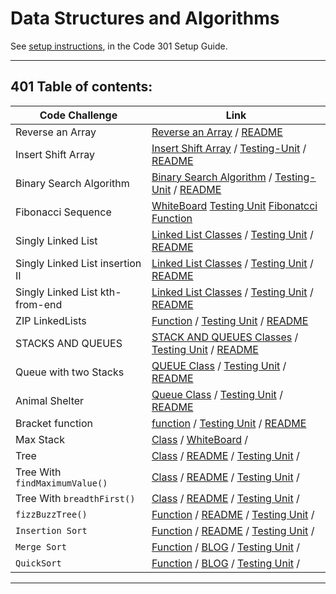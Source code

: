 # Data Structures and Algorithms

See [setup instructions](https://codefellows.github.io/setup-guide/code-301/3-code-challenges), in the Code 301 Setup Guide.

----------------------------------------------------------------------------------

## 401 Table of contents:

|Code Challenge | Link |
|---------------|------|
|Reverse an Array| [Reverse an Array](javascript/code-challenges/arrayReverse/array-reverse.js)  / [README](javascript/code-challenges/arrayReverse/README.md)|
|Insert Shift Array| [Insert Shift Array](javascript/code-challenges/arrayShift/array-shift.js)  /  [Testing-Unit](code-challenges/array-shift-02.test.js)  / [README](javascript/code-challenges/arrayShift/README.md)|
|Binary Search Algorithm| [Binary Search Algorithm](javascript/code-challenges/arrayBinarySearch/array-binary-search.js)  /  [Testing-Unit](code-challenges/arr-binary-search.test.js)  /  [README](javascript/code-challenges/arrayBinarySearch/README.md) |
| Fibonacci Sequence | [WhiteBoard](assets/fibonaccie.png) [Testing Unit](code-challenges/fibonacci.test.js) [Fibonatcci Function](javascript/code-challenges/Fibonacci-Squance/fib-seq.js) | 
| Singly Linked List |  [Linked List Classes](javascript/code-challenges/linkedList/linked-list.js) /  [Testing Unit](code-challenges/linked-list.test.js)  /  [README](javascript/code-challenges/linkedList/README.md) | 
| Singly Linked List insertion II | [Linked List Classes](javascript/code-challenges/linkedList/linked-list.js)  /   [Testing Unit](code-challenges/linked-list.test.js)  /   [README](javascript/code-challenges/linkedList/README2.md) |
| Singly Linked List kth-from-end | [Linked List Classes](javascript/code-challenges/linkedList/linked-list.js)  /   [Testing Unit](code-challenges/linked-list.test.js)  /   [README](javascript/code-challenges/linkedList/README3.md) |
| ZIP LinkedLists | [Function](javascript/code-challenges/llZip/ll-zip.js)  /   [Testing Unit](code-challenges/linked-list.test.js)  /   [README](javascript/code-challenges/llZip/README.md) |
| STACKS AND QUEUES | [STACK AND QUEUES Classes](javascript/code-challenges/stacksAndQueues/stacks-and-queues.js)  /  [Testing Unit](code-challenges/stackAndQueue.test.js)  /  [README](javascript/code-challenges/stacksAndQueues/Readme.md)
| Queue with two Stacks | [QUEUE Class](javascript/code-challenges/queueWithStacks/queue-with-stacks.js)  /  [Testing Unit](code-challenges/pseudoQueue.test.js)  /  [README](javascript/code-challenges/queueWithStacks/Readme.md) |
| Animal Shelter | [Queue Class](./javascript/code-challenges/fifoAnimalShelter/fifo-animal-shelter.js)  /  [Testing Unit](/code-challenges/fifo-animal-shelter.test.js)  /  [README](javascript/code-challenges/fifoAnimalShelter/Readme.md) |
| Bracket function | [function](./javascript/code-challenges/multiBracketValidation/multi-bracket-validation.js)  /  [Testing Unit](/code-challenges/multi-bracket-validation.test.js)  /  [README](javascript/code-challenges/multiBracketValidation/Readme.md) |
| Max Stack | [Class](javascript/code-challenges/maxStack/maxStack.js)  /  [WhiteBoard](/assets/maxStack.png)  /  |
| Tree | [Class](javascript/code-challenges/tree/tree.js)   /   [README](/javascript/code-challenges/tree/readme.md)   /  [Testing Unit](code-challenges/trees.test.js)  /  |
| Tree With `findMaximumValue()` | [Class](javascript/code-challenges/tree/tree.js)   /   [README](/javascript/code-challenges/tree/readme2.md)   /  [Testing Unit](code-challenges/trees.test.js)  /  |
| Tree With `breadthFirst()` | [Class](javascript/code-challenges/tree/tree.js)   /   [README](/javascript/code-challenges/tree/readme3.md)   /  [Testing Unit](code-challenges/trees.test.js)  /  |
| `fizzBuzzTree()` | [Function](javascript/code-challenges/fizzBuzzTree/fizz-buzz-tree.js)   /   [README](/javascript/code-challenges/fizzBuzzTree/readme.md)   /  [Testing Unit](code-challenges/fizz-buzz.test.js)  /  |
| `Insertion Sort` | [Function](javascript/code-challenges/insertionSort/insertionSort.js)   /   [README](/javascript/code-challenges/insertionSort/readme.md)   /  [Testing Unit](code-challenges/insertionSort.test.js)  /  |
| `Merge Sort` | [Function](javascript/code-challenges/mergeSort/mergeSort.js)   /   [BLOG](./javascript/code-challenges/mergeSort/BOLG.md)   /  [Testing Unit](code-challenges/mergeSort.test.js)  /  |
| `QuickSort` | [Function](javascript/code-challenges/quickSort/quickSort.js)   /   [BLOG](./javascript/code-challenges/quickSort/BLOG.md)   /  [Testing Unit](code-challenges/quickSort.test.js)  /  |



------------------------------------------------------------


